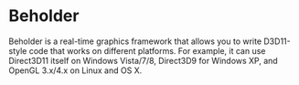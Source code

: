 Beholder
========

Beholder is a real-time graphics framework that allows you to write D3D11-style code that works on different platforms.
For example, it can use Direct3D11 itself on Windows Vista/7/8, Direct3D9 for Windows XP, and OpenGL 3.x/4.x on Linux and OS X.
